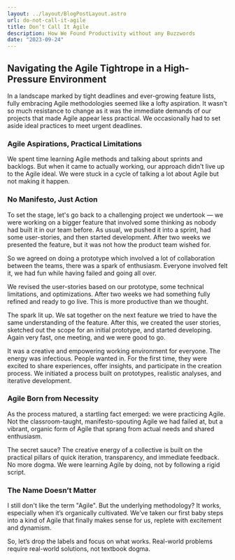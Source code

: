 ```yaml
---
layout: ../layout/BlogPostLayout.astro
url: do-not-call-it-agile
title: Don’t Call It Agile
description: How We Found Productivity without any Buzzwords
date: "2023-09-24"
---
```


## Navigating the Agile Tightrope in a High-Pressure Environment

In a landscape marked by tight deadlines and ever-growing feature lists, fully embracing Agile methodologies seemed like a lofty aspiration. It wasn't so much resistance to change as it was the immediate demands of our projects that made Agile appear less practical. We occasionally had to set aside ideal practices to meet urgent deadlines.

### Agile Aspirations, Practical Limitations

We spent time learning Agile methods and talking about sprints and backlogs. But when it came to actually working, our approach didn't live up to the Agile ideal. We were stuck in a cycle of talking a lot about Agile but not making it happen.

### No Manifesto, Just Action

To set the stage, let's go back to a challenging project we undertook — we were working on a bigger feature that involved some thinking as nobody had built it in our team before. As usual, we pushed it into a sprint, had some user-stories, and then started development. After two weeks we presented the feature, but it was not how the product team wished for.

So we agreed on doing a prototype which involved a lot of collaboration between the teams, there was a spark of enthusiasm.
Everyone involved felt it, we had fun while having failed and going all over.

We revised the user-stories based on our prototype, some technical limitations, and optimizations. After two weeks we had something fully refined and ready to go live. This is more productive than we thought.

The spark lit up. We sat together on the next feature we tried to have the same understanding of the feature. After this, we created the user stories, sketched out the scope for an initial prototype, and started developing. Again very fast, one meeting, and we were good to go.

It was a creative and empowering working environment for everyone. The energy was infectious. People wanted in. For the first time, they were excited to share experiences, offer insights, and participate in the creation process.
We initiated a process built on prototypes, realistic analyses, and iterative development.

### Agile Born from Necessity

As the process matured, a startling fact emerged: we were practicing Agile. Not the classroom-taught, manifesto-spouting Agile we had failed at, but a vibrant, organic form of Agile that sprang from actual needs and shared enthusiasm.

The secret sauce? The creative energy of a collective is built on the practical pillars of quick iteration, transparency, and immediate feedback. No more dogma. We were learning Agile by doing, not by following a rigid script.

### The Name Doesn’t Matter

I still don't like the term "Agile". But the underlying methodology? It works, especially when it’s organically cultivated. We’ve taken our first baby steps into a kind of Agile that finally makes sense for us, replete with excitement and dynamism.

So, let’s drop the labels and focus on what works. Real-world problems require real-world solutions, not textbook dogma.